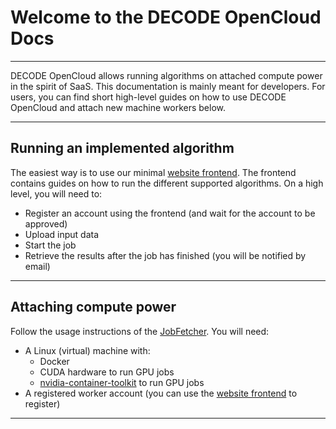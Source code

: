 # Welcome to the DECODE OpenCloud Docs

---

DECODE OpenCloud allows running algorithms on attached compute power in the spirit of SaaS.
This documentation is mainly meant for developers.
For users, you can find short high-level guides on how to use DECODE OpenCloud and attach new machine workers below.

---

## Running an implemented algorithm
The easiest way is to use our minimal [website frontend](https://ries-lab.github.io/DECODE_Cloud_UserFrontend/#/).
The frontend contains guides on how to run the different supported algorithms.
On a high level, you will need to:

* Register an account using the frontend (and wait for the account to be approved)
* Upload input data
* Start the job
* Retrieve the results after the job has finished (you will be notified by email)

---

## Attaching compute power
Follow the usage instructions of the [JobFetcher](https://github.com/ries-lab/DECODE_Cloud_JobFetcher).
You will need:

* A Linux (virtual) machine with:
    * Docker
    * CUDA hardware to run GPU jobs
    * [nvidia-container-toolkit](https://docs.nvidia.com/datacenter/cloud-native/container-toolkit/latest/install-guide.html) to run GPU jobs
* A registered worker account (you can use the [website frontend](https://ries-lab.github.io/DECODE_Cloud_UserFrontend/#/) to register)

---
